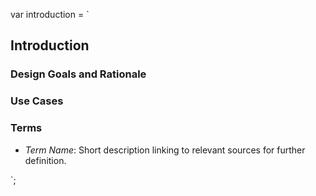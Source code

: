 var introduction = `

## Introduction

### Design Goals and Rationale

### Use Cases

### Terms

* _Term Name_: Short description linking to relevant sources for further definition.

`;
